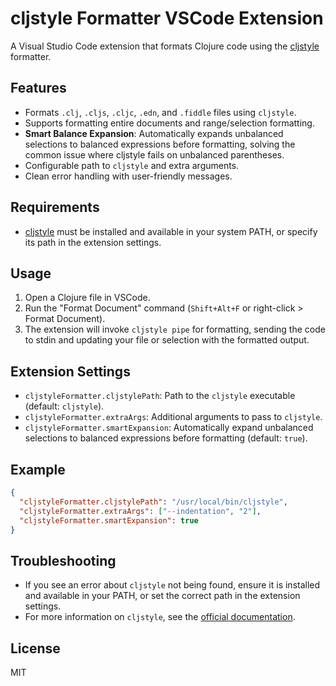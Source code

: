 # cljstyle Formatter VSCode Extension

A Visual Studio Code extension that formats Clojure code using the [cljstyle](https://github.com/greglook/cljstyle) formatter.

## Features

- Formats `.clj`, `.cljs`, `.cljc`, `.edn`, and `.fiddle` files using `cljstyle`.
- Supports formatting entire documents and range/selection formatting.
- **Smart Balance Expansion**: Automatically expands unbalanced selections to balanced expressions before formatting, solving the common issue where cljstyle fails on unbalanced parentheses.
- Configurable path to `cljstyle` and extra arguments.
- Clean error handling with user-friendly messages.

## Requirements

- [cljstyle](https://github.com/greglook/cljstyle) must be installed and available in your system PATH, or specify its path in the extension settings.

## Usage

1. Open a Clojure file in VSCode.
2. Run the "Format Document" command (`Shift+Alt+F` or right-click > Format Document).
3. The extension will invoke `cljstyle pipe` for formatting, sending the code to stdin and updating your file or selection with the formatted output.

## Extension Settings

- `cljstyleFormatter.cljstylePath`: Path to the `cljstyle` executable (default: `cljstyle`).
- `cljstyleFormatter.extraArgs`: Additional arguments to pass to `cljstyle`.
- `cljstyleFormatter.smartExpansion`: Automatically expand unbalanced selections to balanced expressions before formatting (default: `true`).

## Example

```json
{
  "cljstyleFormatter.cljstylePath": "/usr/local/bin/cljstyle",
  "cljstyleFormatter.extraArgs": ["--indentation", "2"],
  "cljstyleFormatter.smartExpansion": true
}
```

## Troubleshooting

- If you see an error about `cljstyle` not being found, ensure it is installed and available in your PATH, or set the correct path in the extension settings.
- For more information on `cljstyle`, see the [official documentation](https://github.com/greglook/cljstyle).

## License

MIT
